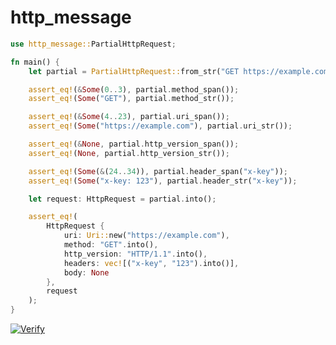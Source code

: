 # http_message

```rust
use http_message::PartialHttpRequest;

fn main() {
    let partial = PartialHttpRequest::from_str("GET https://example.com\nx-key: 123").unwrap();

    assert_eq!(&Some(0..3), partial.method_span());
    assert_eq!(Some("GET"), partial.method_str());

    assert_eq!(&Some(4..23), partial.uri_span());
    assert_eq!(Some("https://example.com"), partial.uri_str());

    assert_eq!(&None, partial.http_version_span());
    assert_eq!(None, partial.http_version_str());

    assert_eq!(Some(&(24..34)), partial.header_span("x-key"));
    assert_eq!(Some("x-key: 123"), partial.header_str("x-key"));

    let request: HttpRequest = partial.into();

    assert_eq!(
        HttpRequest {
            uri: Uri::new("https://example.com"),
            method: "GET".into(),
            http_version: "HTTP/1.1".into(),
            headers: vec![("x-key", "123").into()],
            body: None
        },
        request
    );
}
```

[![Verify](https://github.com/testingrequired/http_message/actions/workflows/verify.yml/badge.svg)](https://github.com/testingrequired/http_message/actions/workflows/verify.yml)
